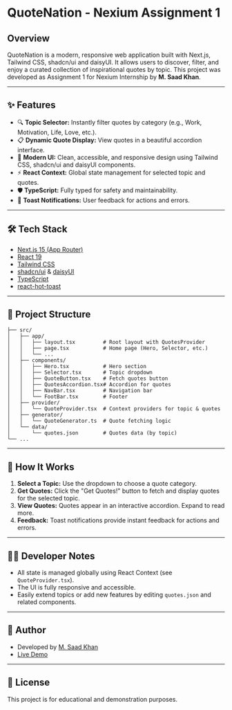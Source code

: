 # QuoteNation - Nexium Assignment 1
## Overview

QuoteNation is a modern, responsive web application built with Next.js, Tailwind CSS, shadcn/ui and daisyUI. It allows users to discover, filter, and enjoy a curated collection of inspirational quotes by topic. This project was developed as Assignment 1 for Nexium Internship by **M. Saad Khan**.

---

## ✨ Features

- 🔍 **Topic Selector:** Instantly filter quotes by category (e.g., Work, Motivation, Life, Love, etc.).
- 📋 **Dynamic Quote Display:** View quotes in a beautiful accordion interface.
- 🎨 **Modern UI:** Clean, accessible, and responsive design using Tailwind CSS, shadcn/ui and daisyUI components.
- ⚡ **React Context:** Global state management for selected topic and quotes.
- 🛡️ **TypeScript:** Fully typed for safety and maintainability.
- 🚀 **Toast Notifications:** User feedback for actions and errors.

---

## 🛠️ Tech Stack

- [Next.js 15 (App Router)](https://nextjs.org/)
- [React 19](https://react.dev/)
- [Tailwind CSS](https://tailwindcss.com/)
- [shadcn/ui](https://ui.shadcn.com/) & [daisyUI](https://daisyui.com/)
- [TypeScript](https://www.typescriptlang.org/)
- [react-hot-toast](https://react-hot-toast.com/)

---

## 📂 Project Structure

```
├── src/
│   ├── app/
│   │   ├── layout.tsx         # Root layout with QuotesProvider
│   │   ├── page.tsx           # Home page (Hero, Selector, etc.)
│   │   └── ...
│   ├── components/
│   │   ├── Hero.tsx           # Hero section
│   │   ├── Selector.tsx       # Topic dropdown
│   │   ├── QuoteButton.tsx    # Fetch quotes button
│   │   ├── QuotesAccordion.tsx# Accordion for quotes
│   │   ├── NavBar.tsx         # Navigation bar
│   │   └── FootBar.tsx        # Footer
│   ├── provider/
│   │   └── QuoteProvider.tsx  # Context providers for topic & quotes
│   ├── generator/
│   │   └── QuoteGenerator.ts  # Quote fetching logic
│   └── data/
│       └── quotes.json        # Quotes data (by topic)
└── ...
```

---

## 🚦 How It Works

1. **Select a Topic:** Use the dropdown to choose a quote category.
2. **Get Quotes:** Click the "Get Quotes!" button to fetch and display quotes for the selected topic.
3. **View Quotes:** Quotes appear in an interactive accordion. Expand to read more.
4. **Feedback:** Toast notifications provide instant feedback for actions and errors.

---

## 🧑‍💻 Developer Notes

- All state is managed globally using React Context (see `QuoteProvider.tsx`).
- The UI is fully responsive and accessible.
- Easily extend topics or add new features by editing `quotes.json` and related components.

---

## 👤 Author

- Developed by [M. Saad Khan](https://github.com/AlphaBeast97)
- [Live Demo](https://quotenation.vercel.app/)

---

## 📄 License

This project is for educational and demonstration purposes.
